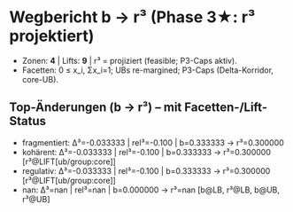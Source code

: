 # Wegbericht b → r³ (Phase 3★: r³ projektiert)

- Zonen: **4** | Lifts: **9** | r³ = projiziert (feasible; P3-Caps aktiv).
- Facetten: 0 ≤ x_i, Σx_i=1; UBs re-margined; P3-Caps (Delta-Korridor, core-UB).

## Top-Änderungen (b → r³) – mit Facetten-/Lift-Status
- fragmentiert: Δ³=-0.033333 | rel³=-0.100 | b=0.333333 → r³=0.300000
- kohärent: Δ³=-0.033333 | rel³=-0.100 | b=0.333333 → r³=0.300000 [r³@LIFT[ub/group:core]]
- regulativ: Δ³=-0.033333 | rel³=-0.100 | b=0.333333 → r³=0.300000 [r³@LIFT[ub/group:core]]
- nan: Δ³=nan | rel³=nan | b=0.000000 → r³=nan [b@LB, r³@LB, b@UB, r³@UB]